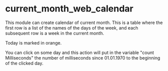 # current_month_web_calendar

This module can create calendar of current month. This is a table where the first row is a list of the names of the days of the week, and each subsequent row is a week in the current month.

Today is marked in orange.

You can click on some day and this action will put in the variable "count Milliseconds" the number of milliseconds since 01.01.1970 to the beginning of the clicked day.
